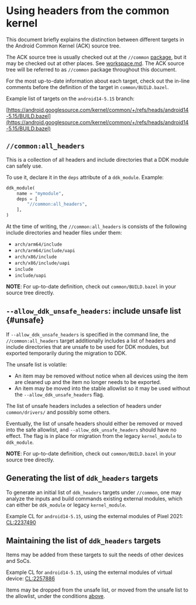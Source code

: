 # Using headers from the common kernel

This document briefly explains the distinction between different targets in
the Android Common Kernel (ACK) source tree.

The ACK source tree is usually checked out at the
`//common` [package](https://bazel.build/concepts/build-ref#packages),
but it may be checked out at other places. See [workspace.md](../workspace.md).
The ACK source tree will be referred to as `//common` package throughout this
document.

For the most up-to-date information about each target, check out the in-line
comments before the definition of the target in `common/BUILD.bazel`.

Example list of targets on the `android14-5.15` branch:

[https://android.googlesource.com/kernel/common/+/refs/heads/android14-5.15/BUILD.bazel](https://android.googlesource.com/kernel/common/+/refs/heads/android14-5.15/BUILD.bazel)

## `//common:all_headers`

This is a collection of all headers and include directories that a DDK module
can safely use.

To use it, declare it in the `deps` attribute of a `ddk_module`. Example:

```python
ddk_module(
    name = "mymodule",
    deps = [
        "//common:all_headers",
    ],
)
```

At the time of writing, the `//common:all_headers` is consists of the following
include directories and header files under them:

- `arch/arm64/include`
- `arch/arm64/include/uapi`
- `arch/x86/include`
- `arch/x86/include/uapi`
- `include`
- `include/uapi`

**NOTE**: For up-to-date definition, check out `common/BUILD.bazel` in your
source tree directly.

## `--allow_ddk_unsafe_headers`: include unsafe list {#unsafe}

If `--allow_ddk_unsafe_headers` is specified in the command line, the
`//common:all_headers` target additionally includes a list of headers and
include directories that are unsafe to be used for DDK modules, but exported
temporarily during the migration to DDK.

The unsafe list is volatile:

- An item may be removed without notice when all devices using the item
  are cleaned up and the item no longer needs to be exported.
- An item may be moved into the stable allowlist so it may be used without
  the `--allow_ddk_unsafe_headers` flag.

The list of unsafe headers includes a selection of headers under
`common/drivers/` and possibly some others.

Eventually, the list of unsafe headers should either be removed or moved
into the safe allowlist, and `--allow_ddk_unsafe_headers` should have no
effect. The flag is in place for migration from the legacy `kernel_module`
to `ddk_module`.

**NOTE**: For up-to-date definition, check out `common/BUILD.bazel` in your
source tree directly.

## Generating the list of `ddk_headers` targets

To generate an initial list of `ddk_headers` targets under `//common`, one may
analyze the inputs and build commands existing external modules, which can
either be `ddk_module` or legacy `kernel_module`.

Example CL for `android14-5.15`, using the external modules of Pixel 2021:
[CL:2237490](https://android-review.googlesource.com/c/kernel/common/+/2237490)

## Maintaining the list of `ddk_headers` targets

Items may be added from these targets to suit the needs of other devices and
SoCs.

Example CL for `android14-5.15`, using the external modules of virtual device:
[CL:2257886](https://android-review.googlesource.com/c/kernel/common/+/2257886)

Items may be dropped from the unsafe list, or moved from the unsafe list to
the allowlist, under the conditions [above](#unsafe).
